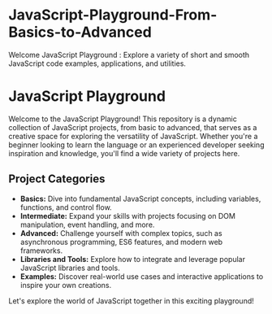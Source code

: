 # JavaScript-Playground-From-Basics-to-Advanced
Welcome JavaScript Playground : Explore a variety of short and smooth JavaScript code examples, applications, and utilities.

# JavaScript Playground

Welcome to the JavaScript Playground! This repository is a dynamic collection of JavaScript projects, from basic to advanced, 
that serves as a creative space for exploring the versatility of JavaScript. Whether you're a beginner looking to learn the language 
or an experienced developer seeking inspiration and knowledge, you'll find a wide variety of projects here.

## Project Categories

- **Basics:** Dive into fundamental JavaScript concepts, including variables, functions, and control flow.
- **Intermediate:** Expand your skills with projects focusing on DOM manipulation, event handling, and more.
- **Advanced:** Challenge yourself with complex topics, such as asynchronous programming, ES6 features, and modern web frameworks.
- **Libraries and Tools:** Explore how to integrate and leverage popular JavaScript libraries and tools.
- **Examples:** Discover real-world use cases and interactive applications to inspire your own creations.



Let's explore the world of JavaScript together in this exciting playground!
